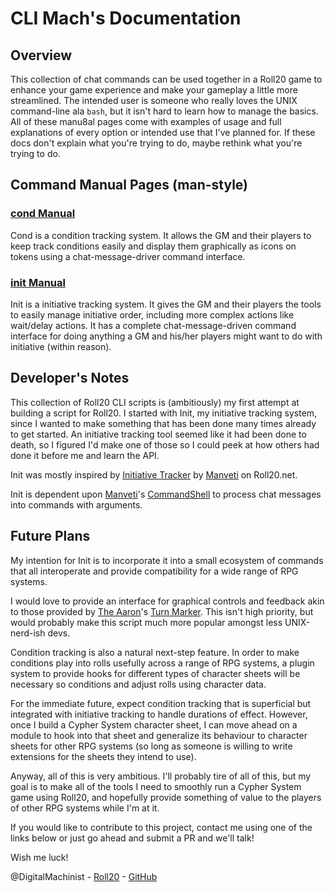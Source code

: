# CLI Mach's Documentation

## Overview

This collection of chat commands can be used together in a Roll20 game to enhance your game experience and make your gameplay a little more streamlined. The intended user is someone who really loves the UNIX command-line ala ```bash```, but it isn't hard to learn how to manage the basics. All of these manu8al pages come with examples of usage and full explanations of every option or intended use that I've planned for. If these docs don't explain what you're trying to do, maybe rethink what you're trying to do.

## Command Manual Pages (man-style)

### [cond Manual](cond/cond.md)
Cond is a condition tracking system. It allows the GM and their players to keep track conditions easily and display them graphically as icons on tokens using a chat-message-driver command interface.

### [init Manual](init/init.md)
Init is a initiative tracking system. It gives the GM and their players the tools to easily manage initiative order, including more complex actions like wait/delay actions. It has a complete chat-message-driven command interface for doing anything a GM and his/her players might want to do with initiative (within reason).

## Developer's Notes

This collection of Roll20 CLI scripts is (ambitiously) my first attempt at building a script for Roll20. I started with Init, my initiative tracking system, since I wanted to make something that has been done many times already to get started. An initiative tracking tool seemed like it had been done to death, so I figured I'd make one of those so I could peek at how others had done it before me and learn the API.

Init was mostly inspired by [Initiative Tracker](https://wiki.roll20.net/Script:Initiative_Tracker) by [Manveti](https://app.roll20.net/users/503018/manveti) on Roll20.net. 

Init is dependent upon [Manveti](https://app.roll20.net/users/503018/manveti)'s [CommandShell](https://wiki.roll20.net/Script:Command_Shell) to process chat messages into commands with arguments.

## Future Plans

My intention for Init is to incorporate it into a small ecosystem of commands that all interoperate and provide compatibility for a wide range of RPG systems.

I would love to provide an interface for graphical controls and feedback akin to those provided by [The Aaron](https://app.roll20.net/users/104025/the-aaron)'s [Turn Marker](https://wiki.roll20.net/Script:Turn_Marker). This isn't high priority, but would probably make this script much more popular amongst less UNIX-nerd-ish devs.

Condition tracking is also a natural next-step feature. In order to make conditions play into rolls usefully across a range of RPG systems, a plugin system to provide hooks for different types of character sheets will be necessary so conditions and adjust rolls using character data.

For the immediate future, expect condition tracking that is superficial but integrated with initiative tracking to handle durations of effect. However, once I build a Cypher System character sheet, I can move ahead on a module to hook into that sheet and generalize its behaviour to character sheets for other RPG systems (so long as someone is willing to write extensions for the sheets they intend to use).

Anyway, all of this is very ambitious. I'll probably tire of all of this, but my goal is to make all of the tools I need to smoothly run a Cypher System game using Roll20, and hopefully provide something of value to the players of other RPG systems while I'm at it.

If you would like to contribute to this project, contact me using one of the links below or just go ahead and submit a PR and we'll talk!

Wish me luck!


@DigitalMachinist - [Roll20](https://app.roll20.net/users/554530/jeff-r) - [GitHub](https://github.com/DigitalMachinist)